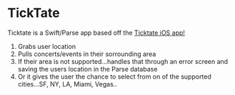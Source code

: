 # TickTate

Ticktate is a Swift/Parse app based off the [Ticktate iOS app!](https://itunes.apple.com/us/app/ticktate/id966821187?mt=8)

1. Grabs user location
2. Pulls concerts/events in their sorrounding area
3. If their area is not supported...handles that through an error screen and saving the users location in the Parse database
4. Or it gives the user the chance to select from on of the supported cities...SF, NY, LA, Miami, Vegas..
